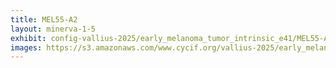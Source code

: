 ```yaml
---
title: MEL55-A2
layout: minerva-1-5
exhibit: config-vallius-2025/early_melanoma_tumor_intrinsic_e41/MEL55-A2
images: https://s3.amazonaws.com/www.cycif.org/vallius-2025/early_melanoma_tumor_intrinsic_e41/MEL55-A2
---
```

